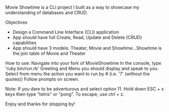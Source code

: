Movie Showtime is a CLI project I built as a way to showcase my understanding of databases and CRUD.


Objectives
+ Design a Command Line Interface (CLI) application
+ App should have full Create, Read, Update and Delete (CRUD) capabilities
+ App should have 3 models: Theater, Movie and Showtime...Showtime is the join table of Movie and Theater



How to use:
Navigate into your fork of MovieShowtime
In the console, type 'ruby bin/run.rb'
Greeting and Menu you should display and speak to you.
Select from menu the action you want to run by # (i.e. '7' (without the quotes))
Follow prompts on screen.

Note: If you dare to be adventurous and select option 11. Hold down ESC + x keys then type "tetris" or "pong".
To escape, use ctrl + z.

Enjoy and thanks for stopping by!
